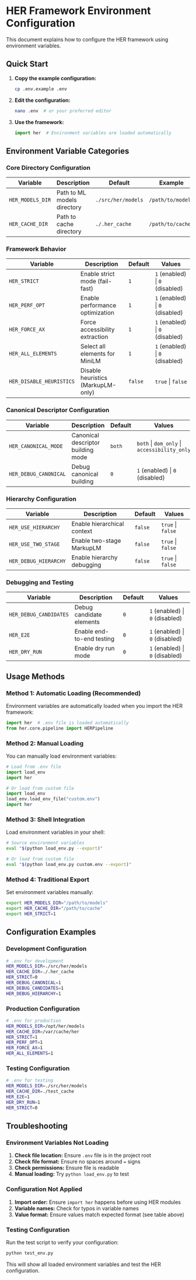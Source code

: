 # HER Framework Environment Configuration

This document explains how to configure the HER framework using environment variables.

## Quick Start

1. **Copy the example configuration:**
   ```bash
   cp .env.example .env
   ```

2. **Edit the configuration:**
   ```bash
   nano .env  # or your preferred editor
   ```

3. **Use the framework:**
   ```python
   import her  # Environment variables are loaded automatically
   ```

## Environment Variable Categories

### Core Directory Configuration

| Variable | Description | Default | Example |
|----------|-------------|---------|---------|
| `HER_MODELS_DIR` | Path to ML models directory | `./src/her/models` | `/path/to/models` |
| `HER_CACHE_DIR` | Path to cache directory | `./.her_cache` | `/path/to/cache` |

### Framework Behavior

| Variable | Description | Default | Values |
|----------|-------------|---------|--------|
| `HER_STRICT` | Enable strict mode (fail-fast) | `1` | `1` (enabled) \| `0` (disabled) |
| `HER_PERF_OPT` | Enable performance optimization | `1` | `1` (enabled) \| `0` (disabled) |
| `HER_FORCE_AX` | Force accessibility extraction | `1` | `1` (enabled) \| `0` (disabled) |
| `HER_ALL_ELEMENTS` | Select all elements for MiniLM | `1` | `1` (enabled) \| `0` (disabled) |
| `HER_DISABLE_HEURISTICS` | Disable heuristics (MarkupLM-only) | `false` | `true` \| `false` |

### Canonical Descriptor Configuration

| Variable | Description | Default | Values |
|----------|-------------|---------|--------|
| `HER_CANONICAL_MODE` | Canonical descriptor building mode | `both` | `both` \| `dom_only` \| `accessibility_only` |
| `HER_DEBUG_CANONICAL` | Debug canonical building | `0` | `1` (enabled) \| `0` (disabled) |

### Hierarchy Configuration

| Variable | Description | Default | Values |
|----------|-------------|---------|--------|
| `HER_USE_HIERARCHY` | Enable hierarchical context | `false` | `true` \| `false` |
| `HER_USE_TWO_STAGE` | Enable two-stage MarkupLM | `false` | `true` \| `false` |
| `HER_DEBUG_HIERARCHY` | Enable hierarchy debugging | `false` | `true` \| `false` |

### Debugging and Testing

| Variable | Description | Default | Values |
|----------|-------------|---------|--------|
| `HER_DEBUG_CANDIDATES` | Debug candidate elements | `0` | `1` (enabled) \| `0` (disabled) |
| `HER_E2E` | Enable end-to-end testing | `0` | `1` (enabled) \| `0` (disabled) |
| `HER_DRY_RUN` | Enable dry run mode | `0` | `1` (enabled) \| `0` (disabled) |

## Usage Methods

### Method 1: Automatic Loading (Recommended)

Environment variables are automatically loaded when you import the HER framework:

```python
import her  # .env file is loaded automatically
from her.core.pipeline import HERPipeline
```

### Method 2: Manual Loading

You can manually load environment variables:

```python
# Load from .env file
import load_env
import her

# Or load from custom file
import load_env
load_env.load_env_file("custom.env")
import her
```

### Method 3: Shell Integration

Load environment variables in your shell:

```bash
# Source environment variables
eval "$(python load_env.py --export)"

# Or load from custom file
eval "$(python load_env.py custom.env --export)"
```

### Method 4: Traditional Export

Set environment variables manually:

```bash
export HER_MODELS_DIR="/path/to/models"
export HER_CACHE_DIR="/path/to/cache"
export HER_STRICT=1
```

## Configuration Examples

### Development Configuration

```bash
# .env for development
HER_MODELS_DIR=./src/her/models
HER_CACHE_DIR=./.her_cache
HER_STRICT=0
HER_DEBUG_CANONICAL=1
HER_DEBUG_CANDIDATES=1
HER_DEBUG_HIERARCHY=1
```

### Production Configuration

```bash
# .env for production
HER_MODELS_DIR=/opt/her/models
HER_CACHE_DIR=/var/cache/her
HER_STRICT=1
HER_PERF_OPT=1
HER_FORCE_AX=1
HER_ALL_ELEMENTS=1
```

### Testing Configuration

```bash
# .env for testing
HER_MODELS_DIR=./src/her/models
HER_CACHE_DIR=./test_cache
HER_E2E=1
HER_DRY_RUN=1
HER_STRICT=0
```

## Troubleshooting

### Environment Variables Not Loading

1. **Check file location:** Ensure `.env` file is in the project root
2. **Check file format:** Ensure no spaces around `=` signs
3. **Check permissions:** Ensure file is readable
4. **Manual loading:** Try `python load_env.py` to test

### Configuration Not Applied

1. **Import order:** Ensure `import her` happens before using HER modules
2. **Variable names:** Check for typos in variable names
3. **Value format:** Ensure values match expected format (see table above)

### Testing Configuration

Run the test script to verify your configuration:

```bash
python test_env.py
```

This will show all loaded environment variables and test the HER configuration.